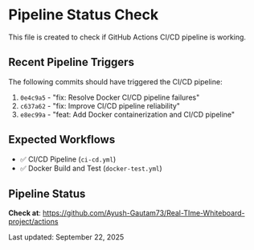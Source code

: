 # Pipeline Status Check

This file is created to check if GitHub Actions CI/CD pipeline is working.

## Recent Pipeline Triggers

The following commits should have triggered the CI/CD pipeline:

1. `0e4c9a5` - "fix: Resolve Docker CI/CD pipeline failures"
2. `c637a62` - "fix: Improve CI/CD pipeline reliability" 
3. `e8ec99a` - "feat: Add Docker containerization and CI/CD pipeline"

## Expected Workflows

- ✅ CI/CD Pipeline (`ci-cd.yml`)
- ✅ Docker Build and Test (`docker-test.yml`)

## Pipeline Status

**Check at**: https://github.com/Ayush-Gautam73/Real-TIme-Whiteboard-project/actions

Last updated: September 22, 2025